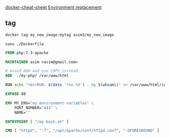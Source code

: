 [docker-cheat-sheet](https://github.com/wsargent/docker-cheat-sheet#dockerfile)
[Environment replacement](https://docs.docker.com/engine/reference/builder/#environment-replacement)


## tag
```bash
docker tag my_new_image:mytag asim3/my_new_image
```


`nano ./Dockerfile`
```dockerfile
FROM php:7.3-apache

MAINTAINER asim <asim@gmail.com>

# Avoid ADD and use COPY instead.
ADD  ./my-php/ /var/www/html

RUN echo "<br>RUN: $(date '+%x %X') - by $(whoami)" >> /var/www/html/index.php

EXPOSE 80

ENV MY_ENV="my environment variables" \
    PORT_NUMBER="443" \
    NAME=""

ENTRYPOINT [ "/my-bash.sh" ]

CMD [ "httpd", "-f", "/opt/apache/conf/httpd.conf", "-DFOREGROUND" ]
```